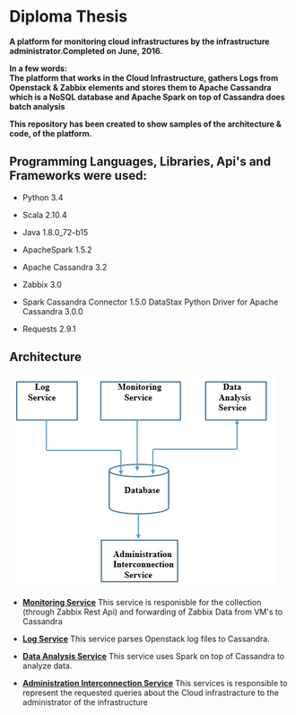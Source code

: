 # Diploma Thesis

__A platform for monitoring cloud infrastructures by the infrastructure administrator.Completed on June, 2016.__

__In a few words:  
The platform that works in the Cloud Infrastructure, gathers Logs from Openstack & Zabbix elements and stores them
  to Apache Cassandra which is a NoSQL database and Apache Spark on top of Cassandra does batch analysis__
  
  
__This repository has been created to show samples of the architecture & code, of the platform.__

 ## Programming Languages, Libraries, Api's and Frameworks were used:

* Python 3.4 

* Scala 2.10.4 

* Java 1.8.0_72-b15 

* ApacheSpark 1.5.2 

* Apache Cassandra 3.2 

* Zabbix 3.0 

* Spark Cassandra Connector 1.5.0 DataStax Python Driver for Apache Cassandra 3.0.0 

* Requests 2.9.1

 ## Architecture
![Image of Architecture](https://github.com/kdalkafoukis/diploma_thesis/blob/master/platform_arch.PNG)

- [**Monitoring Service**](http://github.com)
This service is responisble for the collection (through Zabbix Rest Api) and forwarding of Zabbix Data from VM's to Cassandra

- [**Log Service**](http://github.com)
This service parses Openstack log files to Cassandra.

- [**Data Analysis Service**](http://github.com)
This service uses Spark on top of Cassandra to analyze data.

- [**Administration Interconnection Service**](http://github.com)
This services is responsible to represent the requested queries about the Cloud infrastracture to the administrator of the infrastructure

